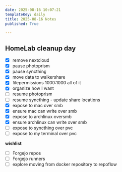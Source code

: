 ```yaml
---
date: 2025-08-16 10:07:21
templateKey: daily
title: 2025-08-16 Notes
published: True

---
```


## HomeLab cleanup day

- [x] remove nextcloud
- [x] pause photoprism
- [x] pause syncthing
- [x] move data to walkershare
- [x] filepermissions 1000:1000 all of it
- [x] organize how I want
- [ ] resume photoprism
- [ ] resume syncthing - update share locations
- [x] expose to mac over smb
- [x] ensure mac can write over smb
- [x] expose to archlinux oversmb
- [x] ensure archlinux can write over smb
- [ ] expose to syncthing over pvc
- [ ] expose to my terminal over pvc

**wishlist**

- [ ] Forgejo repos
- [ ] Forgejo runners
- [ ] explore moving from docker repository to repoflow
